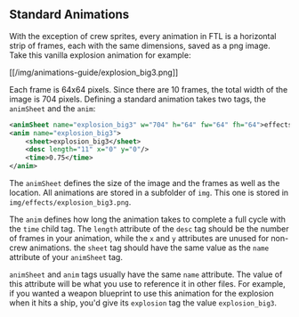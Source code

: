 ## Standard Animations

With the exception of crew sprites, every animation in FTL is a horizontal strip of frames, each with the same dimensions, saved as a png image. Take this vanilla explosion animation for example:

[[/img/animations-guide/explosion_big3.png]]

Each frame is 64x64 pixels. Since there are 10 frames, the total width of the image is 704 pixels. Defining a standard animation takes two tags, the `animSheet` and the `anim`:

```xml
<animSheet name="explosion_big3" w="704" h="64" fw="64" fh="64">effects/explosion_big3.png</animSheet>
<anim name="explosion_big3">
	<sheet>explosion_big3</sheet>
	<desc length="11" x="0" y="0"/>
	<time>0.75</time>
</anim>
```

The `animSheet` defines the size of the image and the frames as well as the location. All animations are stored in a subfolder of `img`. This one is stored in `img/effects/explosion_big3.png`.

The `anim` defines how long the animation takes to complete a full cycle with the `time` child tag. The `length` attribute of the `desc` tag should be the number of frames in your animation, while the `x` and `y` attributes are unused for non-crew animations. the `sheet` tag should have the same value as the `name` attribute of your `animSheet` tag.

`animSheet` and `anim` tags usually have the same `name` attribute. The value of this attribute will be what you use to reference it in other files. For example, if you wanted a weapon blueprint to use this animation for the explosion when it hits a ship, you'd give its `explosion` tag the value `explosion_big3`.
